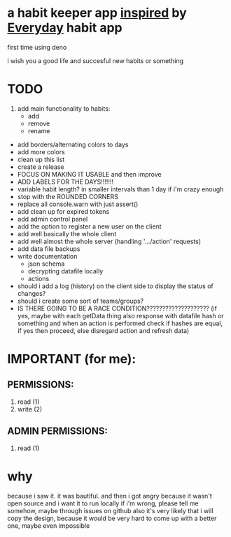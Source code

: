# a habit keeper app [inspired](#why) by [Everyday](https://everyday.app) habit app

first time using deno

i wish you a good life and succesful new habits or something

# TODO
1. add main functionality to habits:
    - add
    - remove
    - rename
- add borders/alternating colors to days
- add more colors
- clean up this list
- create a release
- FOCUS ON MAKING IT USABLE and then improve
- ADD LABELS FOR THE DAYS!!!!!!!
- variable habit length? in smaller intervals than 1 day if i'm crazy enough
- stop with the ROUNDED CORNERS
- replace all console.warn with just assert()
- add clean up for expired tokens
- add admin control panel
- add the option to register a new user on the client
- add well basically the whole client
- add well almost the whole server (handling '.../action' requests)
- add data file backups
- write documentation
    - json schema
    - decrypting datafile locally
    - actions
- should i add a log (history) on the client side to display the status of changes?
- should i create some sort of teams/groups?
- IS THERE GOING TO BE A RACE CONDITION???????????????????? (if yes, maybe with each getData thing also response with datafile hash or something and when an action is performed check if hashes are equal, if yes then proceed, else disregard action and refresh data)

# IMPORTANT (for me):
## PERMISSIONS:
1. read (1)
2. write (2)

## ADMIN PERMISSIONS:
1. read (1)

# why
because i saw it. it was bautiful. and then i got angry because it wasn't open source and i want it to run locally
if i'm wrong, please tell me somehow, maybe through issues on github
also it's very likely that i will copy the design, because it would be very hard to come up with a better one, maybe even impossible
